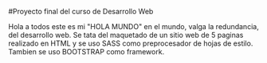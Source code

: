 #Proyecto final del curso de Desarrollo Web

Hola a todos este es mi "HOLA MUNDO" en el mundo, valga la redundancia, del desarrollo web. Se tata del maquetado de un sitio web de 5 paginas realizado en HTML y se uso SASS como preprocesador de hojas de estilo. Tambien se uso BOOTSTRAP como framework.
